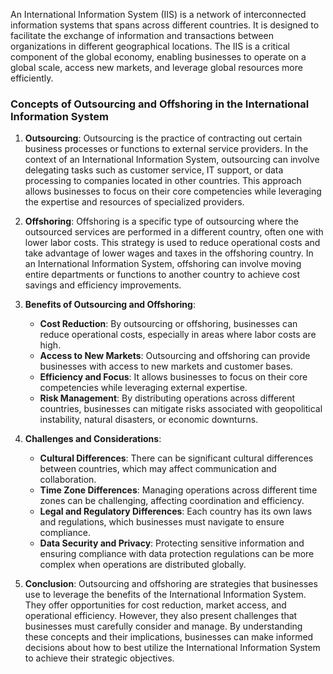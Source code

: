 An International Information System (IIS) is a network of interconnected information systems that spans across different countries. It is designed to facilitate the exchange of information and transactions between organizations in different geographical locations. The IIS is a critical component of the global economy, enabling businesses to operate on a global scale, access new markets, and leverage global resources more efficiently.

### Concepts of Outsourcing and Offshoring in the International Information System

1. **Outsourcing**: Outsourcing is the practice of contracting out certain business processes or functions to external service providers. In the context of an International Information System, outsourcing can involve delegating tasks such as customer service, IT support, or data processing to companies located in other countries. This approach allows businesses to focus on their core competencies while leveraging the expertise and resources of specialized providers.

2. **Offshoring**: Offshoring is a specific type of outsourcing where the outsourced services are performed in a different country, often one with lower labor costs. This strategy is used to reduce operational costs and take advantage of lower wages and taxes in the offshoring country. In an International Information System, offshoring can involve moving entire departments or functions to another country to achieve cost savings and efficiency improvements.

3. **Benefits of Outsourcing and Offshoring**:
   - **Cost Reduction**: By outsourcing or offshoring, businesses can reduce operational costs, especially in areas where labor costs are high.
   - **Access to New Markets**: Outsourcing and offshoring can provide businesses with access to new markets and customer bases.
   - **Efficiency and Focus**: It allows businesses to focus on their core competencies while leveraging external expertise.
   - **Risk Management**: By distributing operations across different countries, businesses can mitigate risks associated with geopolitical instability, natural disasters, or economic downturns.

4. **Challenges and Considerations**:
   - **Cultural Differences**: There can be significant cultural differences between countries, which may affect communication and collaboration.
   - **Time Zone Differences**: Managing operations across different time zones can be challenging, affecting coordination and efficiency.
   - **Legal and Regulatory Differences**: Each country has its own laws and regulations, which businesses must navigate to ensure compliance.
   - **Data Security and Privacy**: Protecting sensitive information and ensuring compliance with data protection regulations can be more complex when operations are distributed globally.

5. **Conclusion**:
   Outsourcing and offshoring are strategies that businesses use to leverage the benefits of the International Information System. They offer opportunities for cost reduction, market access, and operational efficiency. However, they also present challenges that businesses must carefully consider and manage. By understanding these concepts and their implications, businesses can make informed decisions about how to best utilize the International Information System to achieve their strategic objectives.
